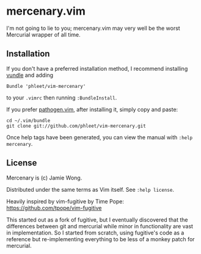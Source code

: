 mercenary.vim
============

I'm not going to lie to you; mercenary.vim may very well be the worst
Mercurial wrapper of all time.

Installation
------------

If you don't have a preferred installation method, I recommend
installing [vundle](https://github.com/gmarik/vundle) and adding

    Bundle 'phleet/vim-mercenary'

to your `.vimrc` then running `:BundleInstall`.

If you prefer [pathogen.vim](https://github.com/tpope/vim-pathogen), after 
installing it, simply copy and paste:

    cd ~/.vim/bundle
    git clone git://github.com/phleet/vim-mercenary.git

Once help tags have been generated, you can view the manual with
`:help mercenary`.

License
-------
Mercenary is (c) Jamie Wong.

Distributed under the same terms as Vim itself.  See `:help license`.

Heavily inspired by vim-fugitive by Time Pope: 
https://github.com/tpope/vim-fugitive

This started out as a fork of fugitive, but I eventually discovered that the 
differences between git and mercurial while minor in functionality are vast in 
implementation. So I started from scratch, using fugitive's code as a reference 
but re-implementing everything to be less of a monkey patch for mercurial.
